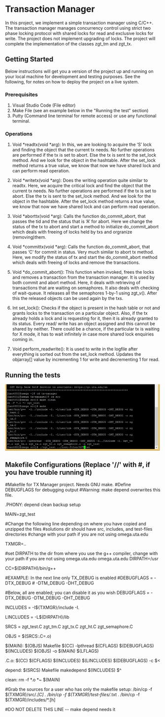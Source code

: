 # Transaction Manager

In this project, we implement a simple transaction manager using C/C++. The transaction manager manages concurrency control
using strict two phase locking protocol with shared locks for read and exclusive locks for write. The project does not implement
upgrading of locks. The project will complete the implementation of the classes zgt_tm and zgt_tx.

## Getting Started

Below instructions will get you a version of the project up and running on your local machine for development and testing purposes. See the following, for notes on how to deploy the project on a live system.

### Prerequisites

1) Visual Studio Code (File editor)
2) Make File (see an example below in the "Running the test" section)
3) Putty (Command line terminal for remote access) or use any functional terminal.

### Operations

1. Void *readtx(void *arg):
In this, we are looking to acquire the ‘S’ lock and finding the object that the current tx needs. No further operations are
performed if the tx is set to abort. Else the tx is sent to the set_lock method. And we look for the object in the hashtable.
After the set_lock method returns a true value, we know that now we have shared lock and can perform read operation.

2. Void *writetx(void *arg):
Does the writing operation quite similar to readtx. Here, we acquire the critical lock and find the object that the current tx
needs. No further operations are performed if the tx is set to abort. Else the tx is sent to the set_lock method. And we look
for the object in the hashtable. After the set_lock method returns a true value, we know that now we have shared lock and can perform read operation.

3. Void *aborttx(void *arg):
Calls the function do_commit_abort, that passes the tid and the status that is ‘A’ for abort. Here we change the status of
the tx to abort and start a method to initialize do_commit_abort which deals with freeing of locks held by txs and orgranize (removing)them.

4. Void *committx(void *arg):
Calls the function do_commit_abort, that passes ‘C’ for commit in status. Very much similar to abort tx method. Here, 
we modify the status of tx and start the do_commit_abort method which deals with freeing of locks and remove the transactions.

5. Void *do_commit_abort():
This function when invoked, frees the locks and removes a transaction from the transaction manager. It is used by both
commit and abort method. Here, it deals with retrieving of transactions that are waiting on semaphores. It also deals with
checking of wait-queue. It releases all the semaphores 1-by-1 using zgt_v(). After this the released objects can be used again by the txs.

6. Int set_lock():
Checks if the object is present in the hash table or not and grants locks to the transaction on a particular object. Also, if
the tx already holds a lock and is requesting for it, then it is already granted to its status. Every read/ write has an object
assigned and this cannot be shared by neither. There could be a chance, if the particular tx is waiting for X mode, it has to
wait infinitely in case more shared lock enquiries coming in.

7. Void perform_readwrite():
It is used to write in the logfile after everything is sorted out from the set_lock method. Updates the objarray[] value by
incrementing 1 for write and decrementing 1 for read.

## Running the tests

![Sample Execution on any terminal](https://github.com/harshchaludia/Transaction-Manager/blob/master/image.jpg)



## Makefile Configurations (Replace '//' with #, if you have trouble running it)

#Makefile for TX Manager project.  Needs GNU make.
#Define DEBUGFLAGS for debugging output
#Warning: make depend overwrites this file.

.PHONY: depend clean backup setup

MAIN=zgt_test

#Change the following line depending on where you have copied and unzipped the files
#solutions dir should have src, includes, and test-files directories
#change with your path if you are not using omega.uta.edu

TXMGR=..

#set DIRPATH to the dir from where you use the g++ compiler, change with your path if you are not using omega.uta.edu omega.uta.edu
DIRPATH=/usr

CC=$(DIRPATH)/bin/g++

#EXAMPLE: In the next line only TX_DEBUG is enabled
#DEBUGFLAGS =  -DTX_DEBUG # -DTM_DEBUG -DHT_DEBUG

#Below, all are enabled; you can disable it as you wish
DEBUGFLAGS = -DTX_DEBUG -DTM_DEBUG -DHT_DEBUG

INCLUDES = -I${TXMGR}/include -I.

LINCLUDES = -L$(DIRPATH)/lib

SRCS = zgt_test.C zgt_tm.C zgt_tx.C zgt_ht.C zgt_semaphore.C

OBJS = $(SRCS:.C=.o)

$(MAIN):  $(OBJS) Makefile
	 $(CC) -lpthread $(CFLAGS) $(DEBUGFLAGS) $(INCLUDES) $(OBJS) -o $(MAIN) $(LFLAGS)

.C.o:
	$(CC) $(CFLAGS) $(INCLUDES) $(LINCLUDES) $(DEBUGFLAGS) -c $<

depend: $(SRCS) Makefile
	makedepend $(INCLUDES)  $^

clean:
	rm -f *.o *~ $(MAIN)

#Grab the sources for a user who has only the makefile
setup:
	/bin/cp -f $(TXMGR)/src/*.[C] .
	/bin/cp -f $(TXMGR)/test-files/*.txt .
	/bin/cp -f $(TXMGR)/includes/*.[h]

#DO NOT DELETE THIS LINE -- make depend needs it


